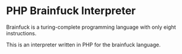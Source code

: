 # PHP Brainfuck Interpreter

Brainfuck is a turing-complete programming language with only eight instructions.

This is an interpreter written in PHP for the brainfuck language.